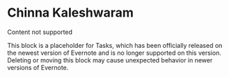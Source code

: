 # Chinna Kaleshwaram

Content not supported

This block is a placeholder for Tasks, which has been officially released on the newest version of Evernote and is no longer supported on this version. Deleting or moving this block may cause unexpected behavior in newer versions of Evernote.